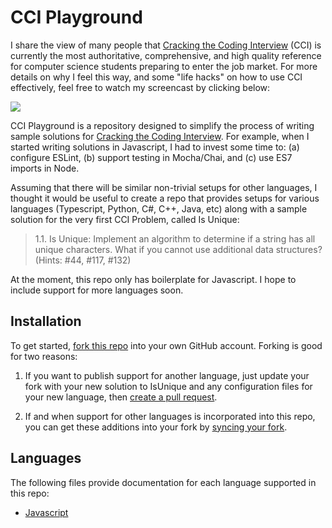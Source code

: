 # CCI Playground

I share the view of many people that [Cracking the Coding Interview](http://www.crackingthecodinginterview.com/) (CCI) is currently the most authoritative, comprehensive, and high quality reference for computer science students preparing to enter the job market. For more details on why I feel this way, and some "life hacks" on how to use CCI effectively, feel free to watch my screencast by clicking below:

<a href="https://www.youtube.com/watch?v=M-4XRcoMuWs"><img src="https://github.com/ics-software-engineering/cci-playground/raw/master/images/js-intellij-mocha-success.png"></a>


CCI Playground is a repository designed to simplify the process of writing sample solutions for [Cracking the Coding Interview]().  For example, when I started writing solutions in Javascript, I had to invest some time to: (a) configure ESLint, (b) support testing in Mocha/Chai, and (c) use ES7 imports in Node.

Assuming that there will be similar non-trivial setups for other languages, I thought it would be useful to create a repo that provides setups for various languages (Typescript, Python, C#, C++, Java, etc) along with a sample solution for the very first CCI Problem, called Is Unique:

<blockquote>
1.1. Is Unique: Implement an algorithm to determine if a string has all unique characters. What if you cannot use additional data structures? (Hints: #44, #117, #132)
</blockquote>

At the moment, this repo only has boilerplate for Javascript.  I hope to include support for more languages soon. 

## Installation

To get started, [fork this repo](https://help.github.com/en/github/getting-started-with-github/fork-a-repo) into your own GitHub account.  Forking is good for two reasons:

  1. If you want to publish support for another language, just update your fork with your new solution to IsUnique and any configuration files for your new language, then [create a pull request](https://help.github.com/en/github/collaborating-with-issues-and-pull-requests/creating-a-pull-request-from-a-fork).

  2. If and when support for other languages is incorporated into this repo, you can get these additions into your fork by [syncing your fork](https://help.github.com/en/github/collaborating-with-issues-and-pull-requests/syncing-a-fork).

## Languages

The following files provide documentation for each language supported in this repo:

  * [Javascript](README-javascript.md)
